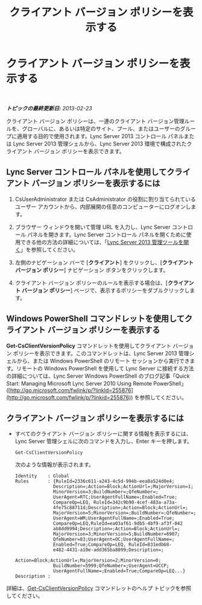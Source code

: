 ﻿---
title: クライアント バージョン ポリシーを表示する
TOCTitle: クライアント バージョン ポリシーを表示する
ms:assetid: 6cd9a897-c694-4d6a-8259-2d3c01fce275
ms:mtpsurl: https://technet.microsoft.com/ja-jp/library/JJ898479(v=OCS.15)
ms:contentKeyID: 52056616
ms.date: 05/19/2016
mtps_version: v=OCS.15
ms.translationtype: HT
---

# クライアント バージョン ポリシーを表示する

 

_**トピックの最終更新日:** 2013-02-23_

クライアント バージョン ポリシーは、一連のクライアント バージョン管理ルールを、グローバルに、あるいは特定のサイト、プール、またはユーザーのグループに適用する目的で使用されます。Lync Server 2013 コントロール パネルまたは Lync Server 2013 管理シェルから、Lync Server 2013 環境で構成されたクライアント バージョン ポリシーを表示できます。

## Lync Server コントロール パネルを使用してクライアント バージョン ポリシーを表示するには

1.  CsUserAdministrator または CsAdministrator の役割に割り当てられているユーザー アカウントから、内部展開の任意のコンピューターにログオンします。

2.  ブラウザー ウィンドウを開いて管理 URL を入力し、Lync Server コントロール パネルを開きます。Lync Server コントロール パネルを開くために使用できる他の方法の詳細については、「[Lync Server 2013 管理ツールを開く](lync-server-2013-open-lync-server-administrative-tools.md)」を参照してください。

3.  左側のナビゲーション バーで \[**クライアント**\] をクリックし、\[**クライアント バージョン ポリシー**\] ナビゲーション ボタンをクリックします。

4.  クライアント バージョン ポリシーのルールを表示する場合は、\[**クライアント バージョン ポリシー**\] ページで、表示するポリシーをダブルクリックします。

## Windows PowerShell コマンドレットを使用してクライアント バージョン ポリシーを表示する

**Get-CsClientVersionPolicy** コマンドレットを使用してクライアント バージョン ポリシーを表示できます。このコマンドレットは、Lync Server 2013 管理シェルから、または Windows PowerShell のリモート セッションから実行できます。リモートの Windows PowerShell を使用して Lync Server に接続する方法の詳細については、Lync Server Windows PowerShell のブログ記事「Quick Start: Managing Microsoft Lync Server 2010 Using Remote PowerShell」 ([http://go.microsoft.com/fwlink/p/?linkId=255876](http://go.microsoft.com/fwlink/p/?linkid=255876)) を参照してください。

## クライアント バージョン ポリシーを表示するには

  - すべてのクライアント バージョン ポリシーに関する情報を表示するには、Lync Server 管理シェルに次のコマンドを入力し、Enter キーを押します。
    
        Get-CsClientVersionPolicy
    
    次のような情報が表示されます。
    
        Identity    : Global
        Rules       : {RuleId=2336c611-a243-4c5d-994b-eea8a524d0e4;
                      Description=;Action=Block;ActionUrl=;MajorVersion=1;
                      MinorVersion=3;BuildNumber=;QfeNumber=;
                      UserAgent=RTC;UserAgentFullName=;Enabled=True;
                      CompareOp=LEQ, RuleId=342c9b90-4cef-483a-a73a-
                      4fe75c88711d;Description=;Action=Block;ActionUrl=;
                      MajorVersion=5;MinorVersion=;BuildNumber=;QfeNumber=;
                      UserAgent=WM;UserAgentFullName=;Enabled=True;
                      CompareOp=LEQ,RuleId=ea03af61-9db5-4bf9-af3f-042
                      ab8dd9994;Description=;Action=Block;ActionUrl=;
                      MajorVersion=3;MinorVersion=5;BuildNumber=6907;
                      QfeNumber=83;UserAgent=OC;UserAgentFullName=;
                      Enabled=True;CompareOp=LEQ, RuleId=831edb68-
                      e482-4431-a10e-add365ba8099;Description=;
                      Action=Block;ActionUrl=;MajorVersion=2;MinorVersion=0;
                      BuildNumber=5999;QfeNumber=;UserAgent=UCCP;
                      UserAgentFullName=;Enabled=True;CompareOp=LEQ...}
        Description :

詳細は、[Get-CsClientVersionPolicy](get-csclientversionpolicy.md) コマンドレットのヘルプ トピックを参照してください。

